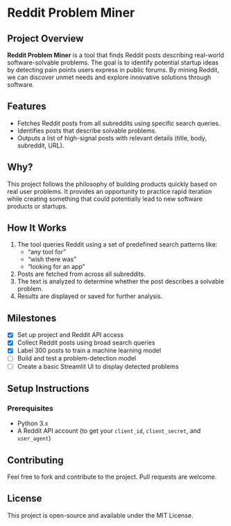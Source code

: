 # Reddit Problem Miner

## Project Overview

**Reddit Problem Miner** is a tool that finds Reddit posts describing real-world software-solvable problems. The goal is to identify potential startup ideas by detecting pain points users express in public forums. By mining Reddit, we can discover unmet needs and explore innovative solutions through software.

## Features

- Fetches Reddit posts from all subreddits using specific search queries.
- Identifies posts that describe solvable problems.
- Outputs a list of high-signal posts with relevant details (title, body, subreddit, URL).

## Why?

This project follows the philosophy of building products quickly based on real user problems. It provides an opportunity to practice rapid iteration while creating something that could potentially lead to new software products or startups.

## How It Works

1. The tool queries Reddit using a set of predefined search patterns like:
    - “any tool for”
    - “wish there was”
    - “looking for an app”
2. Posts are fetched from across all subreddits.
3. The text is analyzed to determine whether the post describes a solvable problem.
4. Results are displayed or saved for further analysis.

## Milestones

- [x] Set up project and Reddit API access
- [x] Collect Reddit posts using broad search queries
- [X] Label 300 posts to train a machine learning model
- [ ] Build and test a problem-detection model
- [ ] Create a basic Streamlit UI to display detected problems

## Setup Instructions

### Prerequisites
- Python 3.x
- A Reddit API account (to get your `client_id`, `client_secret`, and `user_agent`)

## Contributing

Feel free to fork and contribute to the project. Pull requests are welcome.

## License

This project is open-source and available under the MIT License.

